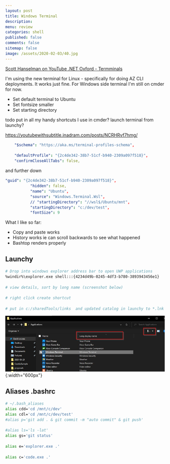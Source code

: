 ```yaml
---
layout: post
title: Windows Terminal 
description: 
menu: review
categories: shell 
published: false 
comments: false     
sitemap: false
image: /assets/2020-02-03/40.jpg
---
```


<!-- ![alt text](/assets/2020-02-03/41.jpg "Choosing an image"){:width="600px"} -->

[Scott Hanselman on YouTube .NET Oxford - Termminals](https://www.youtube.com/watch?v=B4VYjxzx2us&feature=emb_logo)

I'm using the new terminal for Linux - specifically for doing AZ CLI deployments. It works just fine. For Windows side terminal I'm still on cmder for now.

- Set default terminal to Ubuntu
- Set fontsize smaller
- Set starting directory 

todo
  put in all my handy shortcuts I use in cmder?
  launch terminal from launchy?

https://youtubewithsubtitle.inadram.com/posts/NCRHRvf7hmg/

```yml
    "$schema": "https://aka.ms/terminal-profiles-schema",

    "defaultProfile": "{2c4de342-38b7-51cf-b940-2309a097f518}",
    "confirmCloseAllTabs": false,
```

 and further down

 ```yml
 "guid": "{2c4de342-38b7-51cf-b940-2309a097f518}",
            "hidden": false,
            "name": "Ubuntu",
            "source": "Windows.Terminal.Wsl",
            // "startingDirectory": "//wsl$/Ubuntu/mnt",
            "startingDirectory": "c:/dev/test",
            "fontSize": 9
 ```

 What I like so far:

 - Copy and paste works
 - History works ie can scroll backwards to see what happened
 - Bashtop renders properly

## Launchy

```bash
# Drop into windows explorer address bar to open UWP applications
%windir%\explorer.exe shell:::{4234d49b-0245-4df3-b780-3893943456e1} 

# view details, sort by long name (screenshot below)

# right click create shortcut

# put in c:/sharedTools/links  and updated catalog in launchy to *.lnk

```

![alt text](/assets/2020-09-13/uwp-apps.jpg "Finding UWP apps"){:width="600px"}

## Aliases .bashrc

```bash
# ~/.bash_aliases
alias cdd='cd /mnt/c/dev'
alias cdl='cd /mnt/c/dev/test'
#alias p='git add . & git commit -m "auto commit" & git push'

#alias ls='ls -lat'
alias gs='git status'

alias e='explorer.exe .'

alias c='code.exe .'
```

